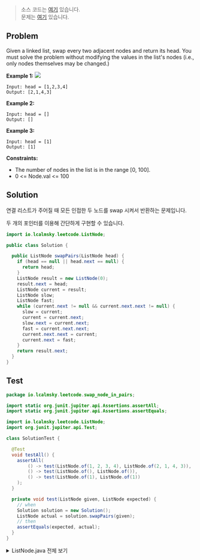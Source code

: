 > 소스 코드는 [여기](https://github.com/lcalmsky/leetcode/blob/master/src/main/java/io/lcalmsky/leetcode/swap_nodes_in_pairs/Solution.java) 있습니다.  
> 문제는 [여기](https://leetcode.com/problems/swap-nodes-in-pairs/) 있습니다.

## Problem

Given a linked list, swap every two adjacent nodes and return its head. You must solve the problem without modifying the values in the list's nodes (i.e., only nodes themselves may be changed.)

**Example 1:**
![](https://assets.leetcode.com/uploads/2020/10/03/swap_ex1.jpg)

```text
Input: head = [1,2,3,4]
Output: [2,1,4,3]
```
**Example 2:**
```text
Input: head = []
Output: []
```
**Example 3:**
```text
Input: head = [1]
Output: [1]
```


**Constraints:**

* The number of nodes in the list is in the range [0, 100].
* 0 <= Node.val <= 100

## Solution

연결 리스트가 주어질 때 모든 인접한 두 노드를 swap 시켜서 반환하는 문제입니다.

두 개의 포인터를 이용해 간단하게 구현할 수 있습니다.

```java
import io.lcalmsky.leetcode.ListNode;

public class Solution {

  public ListNode swapPairs(ListNode head) {
    if (head == null || head.next == null) {
      return head;
    }
    ListNode result = new ListNode(0);
    result.next = head;
    ListNode current = result;
    ListNode slow;
    ListNode fast;
    while (current.next != null && current.next.next != null) {
      slow = current;
      current = current.next;
      slow.next = current.next;
      fast = current.next.next;
      current.next.next = current;
      current.next = fast;
    }
    return result.next;
  }
}
```

## Test

```java
package io.lcalmsky.leetcode.swap_node_in_pairs;

import static org.junit.jupiter.api.Assertions.assertAll;
import static org.junit.jupiter.api.Assertions.assertEquals;

import io.lcalmsky.leetcode.ListNode;
import org.junit.jupiter.api.Test;

class SolutionTest {

  @Test
  void testAll() {
    assertAll(
        () -> test(ListNode.of(1, 2, 3, 4), ListNode.of(2, 1, 4, 3)),
        () -> test(ListNode.of(), ListNode.of()),
        () -> test(ListNode.of(1), ListNode.of(1))
    );
  }

  private void test(ListNode given, ListNode expected) {
    // when
    Solution solution = new Solution();
    ListNode actual = solution.swapPairs(given);
    // then
    assertEquals(expected, actual);
  }
}
```

<details>
<summary>ListNode.java 전체 보기</summary>

```java
package io.lcalmsky.leetcode;

import java.util.Objects;

public class ListNode {
    public int val;
    public ListNode next;

    public ListNode(int val) {
        this.val = val;
    }

    public static ListNode of(int... integers) {
        if (integers == null || integers.length == 0) throw new IllegalArgumentException();

        ListNode head = new ListNode(0);
        ListNode last = head;
        ListNode p;
        for (int integer : integers) {
            p = new ListNode(integer);
            last.next = p;
            last = last.next;
        }

        return head.next;
    }

    @Override
    public String toString() {
        return "ListNode{" +
                "val=" + val +
                ", next=" + next +
                '}';
    }

    @Override
    public boolean equals(Object o) {
        if (this == o) return true;
        if (!(o instanceof ListNode)) return false;
        ListNode listNode = (ListNode) o;
        return val == listNode.val &&
                Objects.equals(next, listNode.next);
    }

    @Override
    public int hashCode() {
        return Objects.hash(val, next);
    }
}
```

</details>